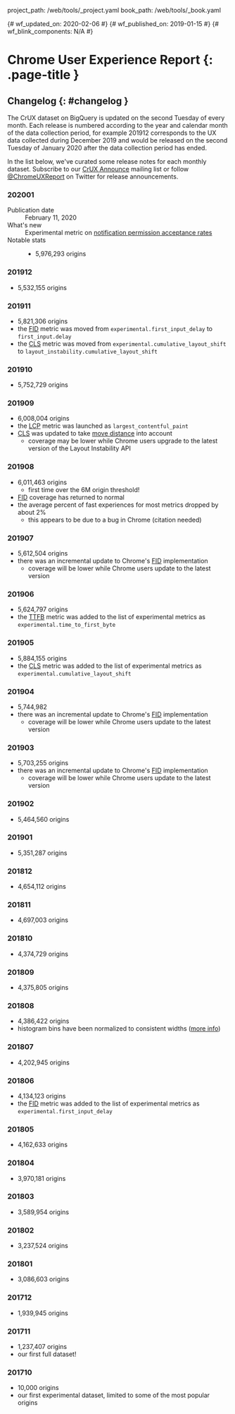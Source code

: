 project_path: /web/tools/_project.yaml
book_path: /web/tools/_book.yaml

{# wf_updated_on: 2020-02-06 #}
{# wf_published_on: 2019-01-15 #}
{# wf_blink_components: N/A #}

# Chrome User Experience Report {: .page-title }

## Changelog {: #changelog }

The CrUX dataset on BigQuery is updated on the second Tuesday of every month. Each release is 
numbered according to the year and calendar month of the data collection period, for example 201912 
corresponds to the UX data collected during December 2019 and would be released on the second 
Tuesday of January 2020 after the data collection period has ended.

In the list below, we've curated some release notes for each monthly dataset. Subscribe to our [CrUX Announce](https://groups.google.com/a/chromium.org/forum/#!forum/chrome-ux-report-announce) mailing list or follow 
[@ChromeUXReport](https://twitter.com/ChromeUXReport) on Twitter for release announcements.

### 202001

<dl>
	<dt>Publication date</dt>
	<dd>February 11, 2020</dd>
	<dt>What's new</dt>
	<dd>
		Experimental metric on <a href="#todo">notification permission acceptance rates</a>
	</dd>
	<dt>Notable stats</dt>
	<dd>
		<ul>
			<li>5,976,293 origins</li>
		</ul>
	</dd>
</dl>

### 201912

- 5,532,155 origins

### 201911

- 5,821,306 origins
- the [FID](./#first-input-delay) metric was moved from `experimental.first_input_delay` to 
`first_input.delay`
- the [CLS](./#cumulative-layout-shift) metric was moved from 
`experimental.cumulative_layout_shift` to `layout_instability.cumulative_layout_shift`

### 201910

- 5,752,729 origins

### 201909

- 6,008,004 origins
- the [LCP](./#largest-contentful-paint) metric was launched as `largest_contentful_paint`
- [CLS](./#cumulative-layout-shift) was updated to take 
[move distance](https://github.com/WICG/layout-instability/blob/master/README.md#distance-fraction) 
into account
    - coverage may be lower while Chrome users upgrade to the latest version of the 
    Layout Instability API

### 201908

- 6,011,463 origins
    - first time over the 6M origin threshold!
- [FID](./#first-input-delay) coverage has returned to normal
- the average percent of fast experiences for most metrics dropped by about 2%
    - this appears to be due to a bug in Chrome (citation needed)

### 201907

- 5,612,504 origins
- there was an incremental update to Chrome's [FID](./#first-input-delay) implementation
    - coverage will be lower while Chrome users update to the latest version

### 201906

- 5,624,797 origins
- the [TTFB](./#time-to-first-byte) metric was added to the list of experimental metrics as 
`experimental.time_to_first_byte`

### 201905

- 5,884,155 origins
- the [CLS](./#cumulative-layout-shift) metric was added to the list of experimental metrics as 
`experimental.cumulative_layout_shift`

### 201904

- 5,744,982
- there was an incremental update to Chrome's [FID](./#first-input-delay) implementation
    - coverage will be lower while Chrome users update to the latest version

### 201903

- 5,703,255 origins
- there was an incremental update to Chrome's [FID](./#first-input-delay) implementation
    - coverage will be lower while Chrome users update to the latest version

### 201902

- 5,464,560 origins

### 201901

- 5,351,287 origins

### 201812

- 4,654,112 origins

### 201811

- 4,697,003 origins

### 201810

- 4,374,729 origins

### 201809

- 4,375,805 origins

### 201808

- 4,386,422 origins
- histogram bins have been normalized to consistent widths 
([more info](https://twitter.com/ChromeUXReport/status/1042443549676064768))

### 201807

- 4,202,945 origins

### 201806

- 4,134,123 origins
- the [FID](./#first-input-delay) metric was added to the list of experimental metrics as 
`experimental.first_input_delay`

### 201805

- 4,162,633 origins

### 201804

- 3,970,181 origins

### 201803

- 3,589,954 origins

### 201802

- 3,237,524 origins

### 201801

- 3,086,603 origins

### 201712

- 1,939,945 origins

### 201711

- 1,237,407 origins
- our first full dataset!

### 201710

- 10,000 origins
- our first experimental dataset, limited to some of the most popular origins